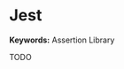 # Jest

**Keywords:** Assertion Library

<!--
https://github.com/correttojs/next-monorepo/tree/main/.jest

vscode-jest

"test": "jest",
"test:watch": "jest --watch",
"test:cov": "jest --coverage",
"test:debug": "node --inspect-brk -r tsconfig-paths/register -r ts-node/register node_modules/.bin/jest --runInBand",
"test:e2e": "jest --config ./test/jest-e2e.json"

"test": "yarn test:web && yarn test:wcl && yarn test:api",
"test:api": "jest -c jest.config.api.js",
"test:wcl": "jest -c jest.config.wcl.js",
"test:web": "jest -c jest.config.web.js",
-->

TODO

<!--
```sh
cat << EOF > ./jest.config.js
module.exports = {
  preset: 'ts-jest',
  testEnvironment: 'node',
}
EOF
```
-->
